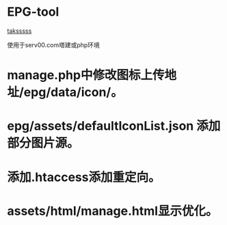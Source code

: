 # EPG-tool

[taksssss](https://github.com/taksssss/EPG-Server)

使用于serv00.com塔建或php环境

# manage.php中修改图标上传地址/epg/data/icon/。
# epg/assets/defaultIconList.json 添加部分图片源。
# 添加.htaccess添加重定向。
# assets/html/manage.html显示优化。
